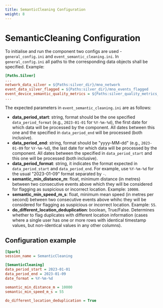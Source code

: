 ```yaml
---
title: SemanticCleaning Configuration
weight: 8
---
```


# SemanticCleaning Configuration
To initialise and run the component two configs are used - `general_config.ini` and `event_semantic_cleaning.ini`. In `general_config.ini` all paths to the corresponding data objects shall be specified. Example:

```ini
[Paths.Silver]
...
network_data_silver = ${Paths:silver_dir}/mno_network
event_data_silver_flagged = ${Paths:silver_dir}/mno_events_flagged
event_device_semantic_quality_metrics = ${Paths:silver_quality_metrics_dir}/semantic_quality_metrics
...
```

The expected parameters in `event_semantic_cleaning.ini` are as follows:
- **data_period_start**: string, format should be the one specified `data_period_format` (e.g., `2023-01-01` for `%Y-%m-%d`), the first date for which data will be processed by the component. All dates between this one and the specified in `data_period_end` will be processed (both inclusive).
- **data_period_end**: string, format should be "yyyy-MM-dd" (e.g., `2023-01-09` for `%Y-%m-%d`), the last date for which data will be processed by the component. All dates between the specified in `data_period_start` and this one will be processed (both inclusive).
- **data_period_format**: string, it indicates the format expected in `data_period_start` and `data_period_end`. For example, use `%Y-%m-%d` for the usual "2023-01-09" format separated by `-`.
- **semantic_min_distance_m**: float, minimum distance (in metres) between two consecutive events above which they will be considered for flagging as suspicious or incorrect location. Example: `10000`.
- **semantic_min_speed_m_s**: float, minimum mean speed (in metres per second) between two consecutive events above whihc they will be considered for flagging as suspicious or incorrect location. Example: `55`.
- **do_different_location_deduplication**: boolean, True/False. Determines whether to flag duplicates with different location information (cases where a single user has one or more rows with identical timestamp values, but non-identical values in any other columns).

## Configuration example

```ini
[Spark]
session_name = SemanticCleaning

[SemanticCleaning]
data_period_start = 2023-01-01
data_period_end = 2023-01-09
date_format = %Y-%m-%d

semantic_min_distance_m = 10000
semantic_min_speed_m_s = 55

do_different_location_deduplication = True
```